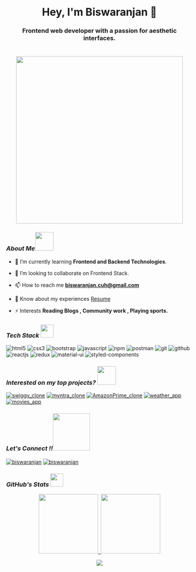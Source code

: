 
<h1 align="center">Hey, I'm Biswaranjan 👋
</h1><h3 align='center'>
Frontend web developer with a passion for aesthetic interfaces.</h3>

<h1 align="center"><img width="450" src="https://camo.githubusercontent.com/992babdffd8c74a1502de375fbdf7e4d54773242/68747470733a2f2f6d656469612e67697068792e636f6d2f6d656469612f53576f536b4e36447854737a71494b4571762f67697068792e676966">
</h1>

<h3><i>About Me<img src="https://media0.giphy.com/media/Yqiw4XZ1LhMRRCL2ZO/giphy.gif?cid=ecf05e47h340606frgxceo0ffd3xjohtz4vlgsca6hturv4k&rid=giphy.gif&ct=g" width="50"/></i></h3>

- 🌱 I’m currently learning **Frontend and Backend Technologies**.

- 👯 I’m looking to collaborate on Frontend Stack.

- 📫 How to reach me **biswaranjan.cuh@gmail.com**

- 📄 Know about my experiences [Resume](https://drive.google.com/file/d/1WX_EeSeWtm9003tkGuPyu_S5doHO1mB1/view?usp=sharing)

- ⚡ Interests **Reading Blogs , Community work , Playing sports.**

<h3><i>Tech Stack <img src="https://camo.githubusercontent.com/beb64ff21c883e318e4f5db5231c2ba4175705bea1c9249e82a41ab375db4f75/68747470733a2f2f6d65646961322e67697068792e636f6d2f6d656469612f51737347456d706b79454f684243623765312f67697068792e6769663f6369643d656366303565343761306e336769316266716e74716d6f62386739616964316f796a327772336473336d67373030626c267269643d67697068792e676966" width="35"/></i></h3>

<p>
<img src="https://img.shields.io/badge/HTML5-E34F26?style=for-the-badge&logo=html5&logoColor=white" alt="html5"/>
<img src="https://img.shields.io/badge/CSS3-1572B6?style=for-the-badge&logo=css3&logoColor=white" alt="css3"/>
<img src="https://img.shields.io/badge/Bootstrap-563D7C?style=for-the-badge&logo=bootstrap&logoColor=white" alt="bootstrap"/>
<img src="https://img.shields.io/badge/JavaScript-323330?style=for-the-badge&logo=javascript&logoColor=F7DF1E" alt="javascript"/>
<img src="https://img.shields.io/badge/npm-CB3837?style=for-the-badge&logo=npm&logoColor=white" alt="npm"/>
<img src="https://img.shields.io/badge/Postman-FF6C37?style=for-the-badge&logo=Postman&logoColor=white" alt="postman"/>
<img src="https://img.shields.io/badge/Git-f44d27?style=for-the-badge&logo=git&logoColor=white" alt="git"/>
<img src="https://img.shields.io/badge/GitHub-100000?style=for-the-badge&logo=github&logoColor=white" alt="github"/>
<img src="https://img.shields.io/badge/React-20232A?style=for-the-badge&logo=react&logoColor=61DAFB" alt="reactjs" />
<img src="https://img.shields.io/badge/Redux-593D88?style=for-the-badge&logo=redux&logoColor=white" alt="redux" />
<img src="https://img.shields.io/badge/Material%20UI-007FFF?style=for-the-badge&logo=mui&logoColor=white" alt="material-ui"/>
<img src="https://img.shields.io/badge/styled--components-DB7093?style=for-the-badge&logo=styled-components&logoColor=white" alt="styled-components"/>
</p>
<h3><i>Interested on my top projects? <img src="https://media2.giphy.com/media/dqOQq1ToYzf8fWODSb/giphy.gif" width="50" /></i></h3>
<p align="left">
  <a href="https://github.com/icyflame21/Swiggy_Clone" target="blank"><img src="https://img.shields.io/static/v1?style=for-the-badge&message=Swiggy&color=FC8019&logo=swiggy&logoColor=FFFFFF&label=" alt="swiggy_clone" /></a> 
  <a href="https://github.com/icyflame21/Myntra-Clone" target="blank"><img src="https://img.shields.io/static/v1?style=for-the-badge&message=Myntra&color=E20074&logo=shopify&logoColor=FFFFFF&label=" alt="myntra_clone" /></a>   
  <a href="https://github.com/icyflame21/Amazon-Prime-Clone" target="blank"><img src="https://img.shields.io/static/v1?style=for-the-badge&message=Amazon Prime Video&color=00A8E1&logo=amazonprime&logoColor=FFFFFF&label=" alt="AmazonPrime_clone" /></a>   
<a href="https://github.com/icyflame21/SimplyWeather-App" target="blank"><img src="https://img.shields.io/static/v1?style=for-the-badge&message=Weather App&color=CB3837&logo=sonarcloud&logoColor=FFFFFF&label=" alt="weather_app" /></a>   
<a href="https://github.com/icyflame21/MovieApp" target="blank"><img src="https://img.shields.io/static/v1?style=for-the-badge&message=Movies App&color=004680&logo=The Movie Database&logoColor=FFFFFF&label=" alt="movies_app" /></a>   
</p>
<h3><i>Let's Connect !!<img src="https://raw.githubusercontent.com/ShahriarShafin/ShahriarShafin/main/Assets/handshake.gif" width="100" /></i></h3>
<p align="left">
<a href="https://www.linkedin.com/in/biswaranjan-subudhi-508158179/" target="blank"><img align="center" src="https://img.shields.io/badge/LinkedIn-0077B5?style=for-the-badge&logo=linkedin&logoColor=white" alt="biswaranjan" /></a>
  <a title="biswaranjan.cuh@gmail.com" href="mailto:biswaranjan.cuh@gmail.com" target="blank"><img align="center" src="https://img.shields.io/badge/Gmail-D14836?style=for-the-badge&logo=gmail&logoColor=white" alt="biswaranjan" /></a> 
</p>
<h3><i>GitHub's Stats <img src="https://camo.githubusercontent.com/f11b92476ee793cfe97f20e0564ab552bd9bd670179d7b6772c59bb4d3218ca6/68747470733a2f2f692e70696e696d672e636f6d2f6f726967696e616c732f36352f63342f66342f36356334663435323537316265313236316539633632336637646134383861632e676966" width="35"/></i></h3>
<p align="center">
<a href="https://github.com/icyflame21">
  <img height="160em" src="https://github-readme-stats-eight-theta.vercel.app/api?username=icyflame21&show_icons=true&theme=algolia&include_all_commits=false&count_private=true&locale=en"/>&nbsp;  <img height="160em" src="https://github-readme-stats-eight-theta.vercel.app/api/top-langs/?username=icyflame21&layout=compact&langs_count=8&theme=algolia"/>
</a></p>
<p align="center">
<a href="https://github.com/icyflame21/github-readme-streak-stats">
    <img src="https://github-readme-streak-stats.herokuapp.com?user=icyflame21&hide_border=true&date_format=M%20j%5B%2C%20Y%5D&fire=DD2727&background=2B3142&currStreakLabel=D5DDDB&ring=4ADD33&border=DDD95D6F&stroke=DDD5A3&currStreakNum=5361DD&sideNums=4ED4DD&sideLabels=DD71CF&dates=D5DDDB"/>
</a>
</p>

